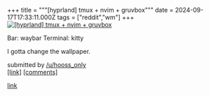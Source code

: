 +++
title = """[hyprland] tmux + nvim + gruvbox"""
date = 2024-09-17T17:33:11.000Z
tags = ["reddit","wm"]
+++
[![[hyprland] tmux + nvim + gruvbox](https://b.thumbs.redditmedia.com/SPoeyRkwe5UKQjb66uFo-y4dEhugQhZK8YKdegTXfUk.jpg "[hyprland] tmux + nvim + gruvbox")](https://www.reddit.com/r/unixporn/comments/1fj5ee9/hyprland_tmux_nvim_gruvbox/)

Bar: waybar Terminal: kitty

I gotta change the wallpaper.

submitted by [/u/hooss\_only](https://www.reddit.com/user/hooss_only)  
[\[link\]](https://www.reddit.com/gallery/1fj5ee9) [\[comments\]](https://www.reddit.com/r/unixporn/comments/1fj5ee9/hyprland_tmux_nvim_gruvbox/)

[link](https://www.reddit.com/r/unixporn/comments/1fj5ee9/hyprland_tmux_nvim_gruvbox/)
